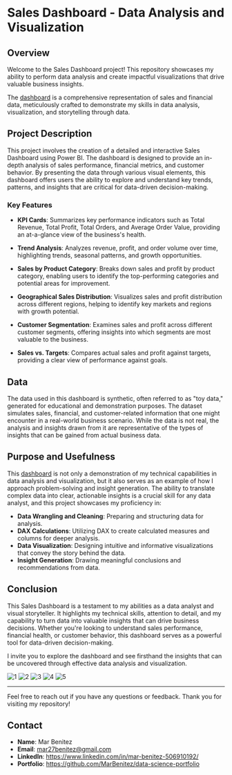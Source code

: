 # Sales Dashboard - Data Analysis and Visualization

## Overview

Welcome to the Sales Dashboard project! This repository showcases my ability to perform data analysis and create impactful visualizations that drive valuable business insights. 

The [dashboard](https://app.powerbi.com/view?r=eyJrIjoiOTNhN2EzMDItMjhjYS00ZThlLTljMTgtYTM3OGUxMGNmYTAyIiwidCI6IjhhZWJkZGI2LTM0MTgtNDNhMS1hMjU1LWI5NjQxODZlY2M2NCIsImMiOjl9&embedImagePlaceholder=true) is a comprehensive representation of sales and financial data, meticulously crafted to demonstrate my skills in data analysis, visualization, and storytelling through data.

## Project Description

This project involves the creation of a detailed and interactive Sales Dashboard using Power BI. The dashboard is designed to provide an in-depth analysis of sales performance, financial metrics, and customer behavior. By presenting the data through various visual elements, this dashboard offers users the ability to explore and understand key trends, patterns, and insights that are critical for data-driven decision-making.

### Key Features

- **KPI Cards**: Summarizes key performance indicators such as Total Revenue, Total Profit, Total Orders, and Average Order Value, providing an at-a-glance view of the business's health.

- **Trend Analysis**: Analyzes revenue, profit, and order volume over time, highlighting trends, seasonal patterns, and growth opportunities.

- **Sales by Product Category**: Breaks down sales and profit by product category, enabling users to identify the top-performing categories and potential areas for improvement.

- **Geographical Sales Distribution**: Visualizes sales and profit distribution across different regions, helping to identify key markets and regions with growth potential.

- **Customer Segmentation**: Examines sales and profit across different customer segments, offering insights into which segments are most valuable to the business.

- **Sales vs. Targets**: Compares actual sales and profit against targets, providing a clear view of performance against goals.

## Data

The data used in this dashboard is synthetic, often referred to as "toy data," generated for educational and demonstration purposes. The dataset simulates sales, financial, and customer-related information that one might encounter in a real-world business scenario. While the data is not real, the analysis and insights drawn from it are representative of the types of insights that can be gained from actual business data.

## Purpose and Usefulness

This [dashboard](https://app.powerbi.com/view?r=eyJrIjoiOTNhN2EzMDItMjhjYS00ZThlLTljMTgtYTM3OGUxMGNmYTAyIiwidCI6IjhhZWJkZGI2LTM0MTgtNDNhMS1hMjU1LWI5NjQxODZlY2M2NCIsImMiOjl9&embedImagePlaceholder=true) is not only a demonstration of my technical capabilities in data analysis and visualization, but it also serves as an example of how I approach problem-solving and insight generation. The ability to translate complex data into clear, actionable insights is a crucial skill for any data analyst, and this project showcases my proficiency in:

- **Data Wrangling and Cleaning**: Preparing and structuring data for analysis.
- **DAX Calculations**: Utilizing DAX to create calculated measures and columns for deeper analysis.
- **Data Visualization**: Designing intuitive and informative visualizations that convey the story behind the data.
- **Insight Generation**: Drawing meaningful conclusions and recommendations from data.

## Conclusion

This Sales Dashboard is a testament to my abilities as a data analyst and visual storyteller. It highlights my technical skills, attention to detail, and my capability to turn data into valuable insights that can drive business decisions. Whether you're looking to understand sales performance, financial health, or customer behavior, this dashboard serves as a powerful tool for data-driven decision-making.

I invite you to explore the dashboard and see firsthand the insights that can be uncovered through effective data analysis and visualization.

![1](https://github.com/MarBenitez/salesdata-dashboard-powerbi/blob/main/images/1)
![2](https://github.com/MarBenitez/salesdata-dashboard-powerbi/blob/main/images/2)
![3](https://github.com/MarBenitez/salesdata-dashboard-powerbi/blob/main/images/3)
![4](https://github.com/MarBenitez/salesdata-dashboard-powerbi/blob/main/images/4)
![5](https://github.com/MarBenitez/salesdata-dashboard-powerbi/blob/main/images/5)

---

Feel free to reach out if you have any questions or feedback. Thank you for visiting my repository!

## Contact

- **Name**: Mar Benitez
- **Email**: mar27benitez@gmail.com
- **LinkedIn**: https://www.linkedin.com/in/mar-benitez-506910192/
- **Portfolio**: https://github.com/MarBenitez/data-science-portfolio
